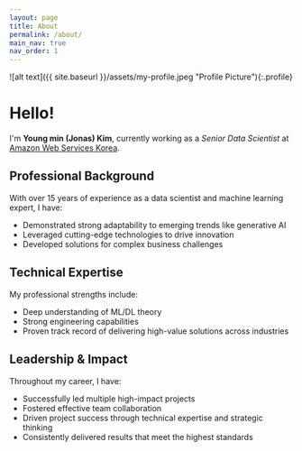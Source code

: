 ```yaml
---
layout: page
title: About
permalink: /about/
main_nav: true
nav_order: 1
---
```


![alt text]({{ site.baseurl }}/assets/my-profile.jpeg "Profile Picture"){:.profile}

# Hello!

I'm **Young min (Jonas) Kim**, currently working as a *Senior Data Scientist* at [Amazon Web Services Korea](https://aws.amazon.com/ko/careers/professionalservices/).

## Professional Background

With over 15 years of experience as a data scientist and machine learning expert, I have:

- Demonstrated strong adaptability to emerging trends like generative AI
- Leveraged cutting-edge technologies to drive innovation
- Developed solutions for complex business challenges

## Technical Expertise

My professional strengths include:

- Deep understanding of ML/DL theory
- Strong engineering capabilities
- Proven track record of delivering high-value solutions across industries

## Leadership & Impact

Throughout my career, I have:

- Successfully led multiple high-impact projects
- Fostered effective team collaboration
- Driven project success through technical expertise and strategic thinking
- Consistently delivered results that meet the highest standards

